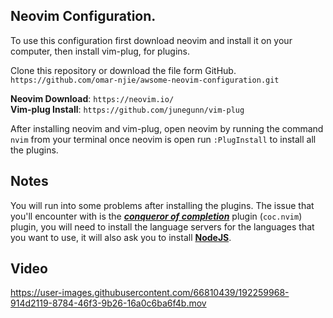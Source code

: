 ## Neovim Configuration.
To use this configuration first download neovim and install it on your computer, then install vim-plug, for plugins.

Clone this repository or download the file form GitHub.  
`https://github.com/omar-njie/awsome-neovim-configuration.git`

**Neovim Download**: `https://neovim.io/`  
**Vim-plug Install**: `https://github.com/junegunn/vim-plug`

After installing neovim and vim-plug, open neovim by running the command `nvim` from your terminal once neovim is open run `:PlugInstall` to install all the plugins.

## Notes
You will run into some problems after installing the plugins. The issue that you'll encounter with is the ***<u>conqueror of completion</u>*** plugin (`coc.nvim`) plugin,
you will need to install the language servers for the languages that you want to use, it will also ask you to install **[NodeJS](https://nodejs.org/en/)**.

## Video
https://user-images.githubusercontent.com/66810439/192259968-914d2119-8784-46f3-9b26-16a0c6ba6f4b.mov
